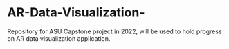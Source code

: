 # AR-Data-Visualization-
Repository for ASU Capstone project in 2022, will be used to hold progress on AR data visualization application.
